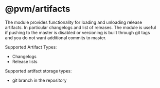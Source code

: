 # @pvm/artifacts

The module provides functionality for loading and unloading release artifacts. In particular changelogs and list of releases.
The module is useful if pushing to the master is disabled or versioning is built through git tags and you do not want additional
commits to master.

Supported Artifact Types:
* Changelogs
* Release lists

Supported artifact storage types:
* git branch in the repository